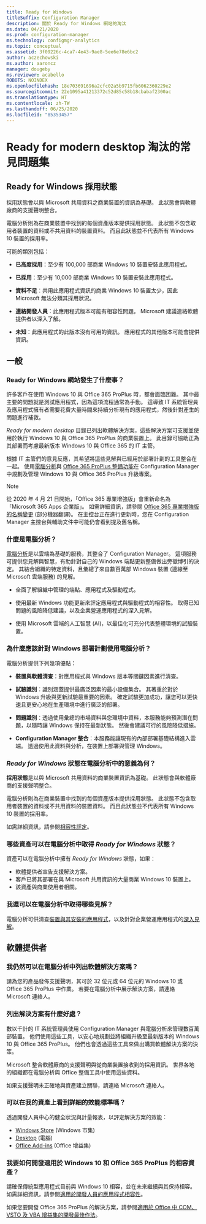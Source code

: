 ```yaml
---
title: Ready for Windows
titleSuffix: Configuration Manager
description: 關於 Ready for Windows 網站的淘汰
ms.date: 04/21/2020
ms.prod: configuration-manager
ms.technology: configmgr-analytics
ms.topic: conceptual
ms.assetid: 3f09226c-4ca7-4e43-9ae8-5ee6e78e6bc2
author: aczechowski
ms.author: aaroncz
manager: dougeby
ms.reviewer: acabello
ROBOTS: NOINDEX
ms.openlocfilehash: 18e703691696a2cfc02a5b9715fb6062360229e2
ms.sourcegitcommit: 22e1095a41213372c52d85c58b18cbabaf2300ac
ms.translationtype: HT
ms.contentlocale: zh-TW
ms.lasthandoff: 06/25/2020
ms.locfileid: "85353457"
---
```

# <a name="ready-for-modern-desktop-retirement-faq"></a>Ready for modern desktop 淘汰的常見問題集

<!-- placeholder -->

## <a name="ready-for-windows-adoption-status"></a>Ready for Windows 採用狀態

採用狀態會以與 Microsoft 共用資料之商業裝置的資訊為基礎。 此狀態會與軟體廠商的支援聲明整合。

電腦分析則為在商業裝置中找到的每個資產版本提供採用狀態。 此狀態不包含取用者裝置的資料或不共用資料的裝置資料。 而且此狀態並不代表所有 Windows 10 裝置的採用率。

可能的類別包括：

- **已高度採用**：至少有 100,000 部商業 Windows 10 裝置安裝此應用程式。

- **已採用**：至少有 10,000 部商業 Windows 10 裝置安裝此應用程式。

- **資料不足**：共用此應用程式資訊的商業 Windows 10 裝置太少，因此 Microsoft 無法分類其採用狀況。

- **連絡開發人員**：此應用程式版本可能有相容性問題。 Microsoft 建議連絡軟體提供者以深入了解。

- **未知**：此應用程式的此版本沒有可用的資訊。 應用程式的其他版本可能會提供資訊。

## <a name="general"></a>一般

### <a name="what-happened-to-the-ready-for-windows-website"></a>Ready for Windows 網站發生了什麼事？

許多客戶在使用 Windows 10 與 Office 365 ProPlus 時，都會面臨困難。 其中最主要的問題就是測試應用程式，因為這項流程通常為手動。 這導致 IT 系統管理員及應用程式擁有者需要花費大量時間來持續分析現有的應用程式，然後針對產生的問題進行補救。

*Ready for modern desktop* 目錄已列出軟體解決方案，這些解決方案可支援並使用於執行 Windows 10 與 Office 365 ProPlus 的商業裝置上。 此目錄可協助正為其部署而考慮最新版本 Windows 10 與 Office 365 的 IT 主管。

根據 IT 主管們的意見反應，其希望將這些見解與已經用於部署計劃的工具整合在一起。 使用[電腦分析](https://aka.ms/dadocs)與 [Office 365 ProPlus 整備功能](https://docs.microsoft.com/deployoffice/readiness-tools#office-365-proplus-readiness-features-in-configuration-manager-current-branch)在 Configuration Manager 中規劃及管理 Windows 10 與 Office 365 ProPlus 升級專案。 

> [!Note]
> 從 2020 年 4 月 21 日開始，「Office 365 專業增強版」會重新命名為「Microsoft 365 Apps 企業版」。 如需詳細資訊，請參閱 [Office 365 專業增強版的名稱變更](https://docs.microsoft.com/deployoffice/name-change) \(部分機器翻譯\)。 在主控台正在進行更新時，您在 Configuration Manager 主控台與輔助文件中可能仍會看到提及舊名稱。

### <a name="what-is-desktop-analytics"></a>什麼是電腦分析？

[電腦分析](https://aka.ms/dadocs)是以雲端為基礎的服務，其整合了 Configuration Manager。 這項服務可提供您見解與智慧，有助針對自己的 Windows 端點更新整備做出旁徵博引的決定。 其結合組織的特定資料，且彙總了來自數百萬部 Windows 裝置 (連線至 Microsoft 雲端服務) 的見解。

-    全面了解組織中管理的端點、應用程式及驅動程式。

-    使用最新 Windows 功能更新來評定應用程式與驅動程式的相容性。 取得已知問題的風險降低建議，以及企業營運應用程式的深入見解。

-    使用 Microsoft 雲端的人工智慧 (AI)，以最佳化可充分代表整體環境的試驗裝置。

### <a name="why-should-i-use-desktop-analytics-for-my-windows-deployment-plans"></a>為什麼應該針對 Windows 部署計劃使用電腦分析？

電腦分析提供下列幾項優點：

-    **裝置與軟體清查**：對應用程式與 Windows 版本等關鍵因素進行清查。

-    **試驗識別**：識別涵蓋提供最廣泛因素的最小設備集合。 其著重於對於 Windows 升級與更新試驗最重要的因素。 確定試驗更加成功，讓您可以更快速且更安心地在生產環境中進行廣泛的部署。

-    **問題識別**：透過使用彙總的市場資料與您環境中資料，本服務能夠預測潛在問題，以隨時讓 Windows 保持在最新狀態。 然後會建議可行的風險降低措施。

-    **Configuration Manager 整合**：本服務能讓現有的內部部署基礎結構進入雲端。 透過使用此資料與分析，在裝置上部署與管理 Windows。

### <a name="what-does-the-ready-for-windows-status-mean-in-desktop-analytics"></a>*Ready for Windows* 狀態在電腦分析中的意義為何？

**採用狀態**是以與 Microsoft 共用資料的商業裝置資訊為基礎。 此狀態會與軟體廠商的支援聲明整合。

電腦分析則為在商業裝置中找到的每個資產版本提供採用狀態。 此狀態不包含取用者裝置的資料或不共用資料的裝置資料。 而且此狀態並不代表所有 Windows 10 裝置的採用率。

如需詳細資訊，請參閱[相容性評定](compat-assessment.md)。

### <a name="what-assets-get-the-ready-for-windows-status-in-desktop-analytics"></a>哪些資產可以在電腦分析中取得 *Ready for Windows* 狀態？ 

資產可以在電腦分析中擁有 *Ready for Windows* 狀態，如果：

-    軟體提供者宣告支援解決方案。
-    客戶已將其部署在與 Microsoft 共用資訊的大量商業 Windows 10 裝置上。
-    該資產與商業使用者相關。

### <a name="what-additional-insights-do-i-get-in-desktop-analytics"></a>我還可以在電腦分析中取得哪些見解？

電腦分析可供清查[裝置與其安裝的應用程式](about-assets.md)，以及針對企業營運應用程式的[深入見解](compat-assessment.md#advanced-insights)。 

## <a name="software-providers"></a>軟體提供者

### <a name="can-i-still-list-my-software-solution-in-desktop-analytics"></a>我仍然可以在電腦分析中列出軟體解決方案嗎？

請為您的產品發佈支援聲明，其可於 32 位元或 64 位元的 Windows 10 或 Office 365 ProPlus 中作業。 若要在電腦分析中展示解決方案，請連絡 Microsoft 連絡人。

### <a name="how-can-listing-my-solutions-benefit-me"></a>列出解決方案有什麼好處？

數以千計的 IT 系統管理員使用 Configuration Manager 與電腦分析來管理數百萬部裝置。 他們使用這些工具，以安心地規劃並將組織升級至最新版本的 Windows 10 與 Office 365 ProPlus。 他們也會透過這些工具來做出購買軟體解決方案的決策。

Microsoft 整合軟體廠商的支援聲明與從商業裝置接收到的採用資訊。 世界各地的組織都在電腦分析與 Office 整備工具中使用這些資料。 

如果支援聲明未正確地與資產建立關聯，請連絡 Microsoft 連絡人。

### <a name="can-i-see-detailed-performance-metrics-on-my-assets"></a>可以在我的資產上看到詳細的效能標準嗎？

透過開發人員中心的健全狀況與計量報表，以評定解決方案的效能： 

- [Windows Store](https://docs.microsoft.com/windows/uwp/publish/health-report) (Windows 市集)
- [Desktop](https://docs.microsoft.com/windows/desktop/appxpkg/windows-desktop-application-program) (電腦)
- [Office Add-ins](https://docs.microsoft.com/office/dev/store/update-unpublish-and-view-metrics) (Office 增益集) 

### <a name="how-can-i-develop-compatible-assets-for-windows-10-and-office-365-proplus"></a>我要如何開發適用於 Windows 10 和 Office 365 ProPlus 的相容資產？

請確保傳統型應用程式目前與 Windows 10 相容，並在未來繼續與其保持相容。 如需詳細資訊，請參閱[適用於開發人員的應用程式相容性](https://developer.microsoft.com/windows/desktop/app-compatibility)。

如果您要開發 Office 365 ProPlus 的解決方案，請參閱[適用於 Office 中 COM、VSTO 及 VBA 增益集的開發最佳作法](https://docs.microsoft.com/visualstudio/vsto/development-best-practices-for-com-vsto-and-vba-add-ins-in-office)。
